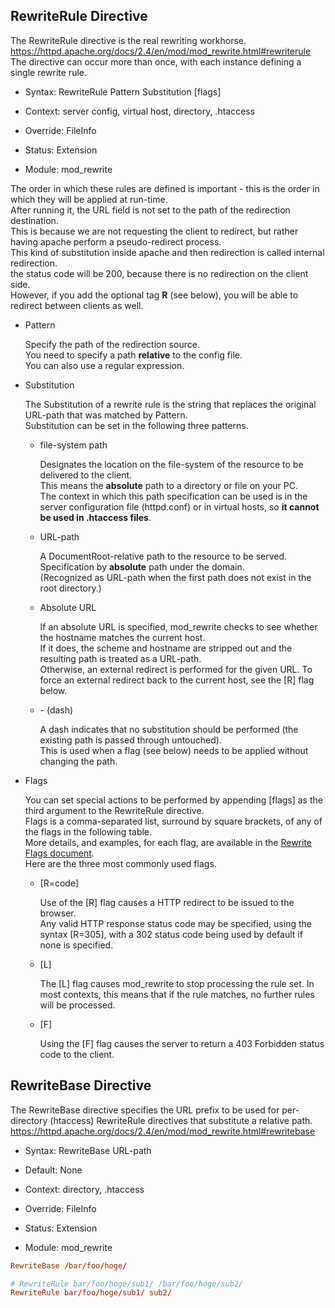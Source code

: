 ## RewriteRule Directive

The RewriteRule directive is the real rewriting workhorse.  
<https://httpd.apache.org/docs/2.4/en/mod/mod_rewrite.html#rewriterule>  
The directive can occur more than once, with each instance defining a single rewrite rule.

- Syntax:	RewriteRule Pattern Substitution \[flags]

- Context: server config, virtual host, directory, .htaccess

- Override: FileInfo

- Status: Extension

- Module: mod_rewrite

The order in which these rules are defined is important - this is the order in which they will be applied at run-time.  
After running it, the URL field is not set to the path of the redirection destination.  
This is because we are not requesting the client to redirect, but rather having apache perform a pseudo-redirect process.  
This kind of substitution inside apache and then redirection is called internal redirection.  
the status code will be 200, because there is no redirection on the client side.  
However, if you add the optional tag **R** (see below), you will be able to redirect between clients as well.

- Pattern

	Specify the path of the redirection source.  
	You need to specify a path **relative** to the config file.  
	You can also use a regular expression.  

- Substitution

	The Substitution of a rewrite rule is the string that replaces the original URL-path that was matched by Pattern.  
	Substitution can be set in the following three patterns.  

	- file-system path

		Designates the location on the file-system of the resource to be delivered to the client.  
		This means the **absolute** path to a directory or file on your PC.  
		The context in which this path specification can be used is in the server configuration file (httpd.conf) or in virtual hosts, so **it cannot be used in .htaccess files**.

	- URL-path

		A DocumentRoot-relative path to the resource to be served.  
		Specification by **absolute** path under the domain.  
		(Recognized as URL-path when the first path does not exist in the root directory.)

	- Absolute URL

		If an absolute URL is specified, mod_rewrite checks to see whether the hostname matches the current host.  
		If it does, the scheme and hostname are stripped out and the resulting path is treated as a URL-path.  
		Otherwise, an external redirect is performed for the given URL.  To force an external redirect back to the current host, see the \[R] flag below.

	- \- (dash)

		A dash indicates that no substitution should be performed (the existing path is passed through untouched).  
		This is used when a flag (see below) needs to be applied without changing the path.  

- Flags

	You can set special actions to be performed by appending \[flags] as the third argument to the RewriteRule directive.  
	Flags is a comma-separated list, surround by square brackets, of any of the flags in the following table.  
	More details, and examples, for each flag, are available in the [Rewrite Flags document](https://httpd.apache.org/docs/2.4/en/rewrite/flags.html).  
	Here are the three most commonly used flags.

	- \[R=code]

		Use of the \[R] flag causes a HTTP redirect to be issued to the browser.  
		Any valid HTTP response status code may be specified, using the syntax \[R=305], with a 302 status code being used by default if none is specified.

	- \[L]

		The \[L] flag causes mod_rewrite to stop processing the rule set. In most contexts, this means that if the rule matches, no further rules will be processed.

	- \[F]

		Using the \[F] flag causes the server to return a 403 Forbidden status code to the client. 

## RewriteBase Directive

The RewriteBase directive specifies the URL prefix to be used for per-directory (htaccess) RewriteRule directives that substitute a relative path.  
<https://httpd.apache.org/docs/2.4/en/mod/mod_rewrite.html#rewritebase>  

- Syntax: RewriteBase URL-path

- Default: None

- Context: directory, .htaccess

- Override: FileInfo

- Status: Extension

- Module: mod_rewrite

```conf
RewriteBase /bar/foo/hoge/

# RewriteRule bar/foo/hoge/sub1/ /bar/foo/hoge/sub2/
RewriteRule bar/foo/hoge/sub1/ sub2/
```